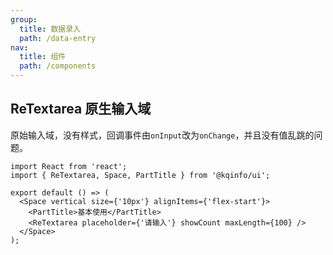 ```yaml
---
group:
  title: 数据录入
  path: /data-entry
nav:
  title: 组件
  path: /components
---
```


## ReTextarea 原生输入域

原始输入域，没有样式，回调事件由`onInput`改为`onChange`，并且没有值乱跳的问题。

```tsx
import React from 'react';
import { ReTextarea, Space, PartTitle } from '@kqinfo/ui';

export default () => (
  <Space vertical size={'10px'} alignItems={'flex-start'}>
    <PartTitle>基本使用</PartTitle>
    <ReTextarea placeholder={'请输入'} showCount maxLength={100} />
  </Space>
);
```

<API></API>
